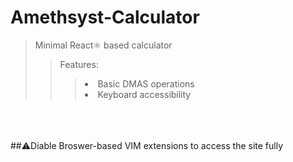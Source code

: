 # Amethsyst-Calculator
> Minimal React⚛️ based calculator
>> Features:
>>> <li>Basic DMAS operations <br>
>>> <li> Keyboard accessibility
<br>
<br>
<br>
##⚠Diable Broswer-based VIM extensions to access the site fully